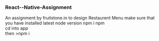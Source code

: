 ### React--Native-Assignment
An assignment by fruitstone.in to design Restaurent Menu 
 make sure that you have installed latest node version npm i npm</br>
 cd into app</br>
 then >npm i
